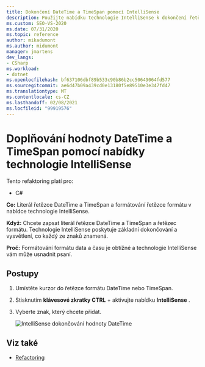 ```yaml
---
title: Dokončení DateTime a TimeSpan pomocí IntelliSense
description: Použijte nabídku technologie IntelliSense k dokončení řetězcového literálu DateTime a TimeSpan a formátovacího řetězce.
ms.custom: SEO-VS-2020
ms.date: 07/31/2020
ms.topic: reference
author: mikadumont
ms.author: midumont
manager: jmartens
dev_langs:
- CSharp
ms.workload:
- dotnet
ms.openlocfilehash: bf637106dbf89b533c90b86b2cc50649064fd577
ms.sourcegitcommit: ae6d47b09a439cd0e13180f5e89510e3e347fd47
ms.translationtype: MT
ms.contentlocale: cs-CZ
ms.lasthandoff: 02/08/2021
ms.locfileid: "99919576"
---
```

# <a name="datetime-and-timespan-completion-by-using-the-intellisense-menu"></a>Doplňování hodnoty DateTime a TimeSpan pomocí nabídky technologie IntelliSense

Tento refaktoring platí pro:

- C#

**Co:** Literál řetězce DateTime a TimeSpan a formátování řetězce formátu v nabídce technologie IntelliSense.

**Když:** Chcete zapsat literál řetězce DateTime a TimeSpan a řetězec formátu. Technologie IntelliSense poskytuje základní dokončování a vysvětlení, co každý ze znaků znamená.

**Proč:** Formátování formátu data a času je obtížné a technologie IntelliSense vám může usnadnit psaní.

## <a name="how-to"></a>Postupy

1. Umístěte kurzor do řetězce formátu DateTime nebo TimeSpan.
2. Stisknutím **klávesové zkratky CTRL** +  aktivujte nabídku **IntelliSense** .
3. Vyberte znak, který chcete přidat.

   ![IntelliSense dokončování hodnoty DateTime](media/datetime-completion.png)

## <a name="see-also"></a>Viz také

- [Refactoring](../refactoring-in-visual-studio.md)
